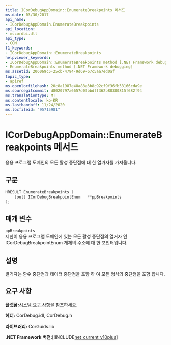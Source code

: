 ```yaml
---
title: ICorDebugAppDomain::EnumerateBreakpoints 메서드
ms.date: 03/30/2017
api_name:
- ICorDebugAppDomain.EnumerateBreakpoints
api_location:
- mscordbi.dll
api_type:
- COM
f1_keywords:
- ICorDebugAppDomain::EnumerateBreakpoints
helpviewer_keywords:
- ICorDebugAppDomain::EnumerateBreakpoints method [.NET Framework debugging]
- EnumerateBreakpoints method [.NET Framework debugging]
ms.assetid: 206069c5-25cb-4794-9d69-67c5aa7ed0af
topic_type:
- apiref
ms.openlocfilehash: 20c8a1987e48a88a3b8c92cf9f36fb58166cda9e
ms.sourcegitcommit: d8020797a6657d0fbbdff362b80300815f682f94
ms.translationtype: MT
ms.contentlocale: ko-KR
ms.lasthandoff: 11/24/2020
ms.locfileid: "95715981"
---
```

# <a name="icordebugappdomainenumeratebreakpoints-method"></a>ICorDebugAppDomain::EnumerateBreakpoints 메서드

응용 프로그램 도메인의 모든 활성 중단점에 대 한 열거자를 가져옵니다.  
  
## <a name="syntax"></a>구문  
  
```cpp  
HRESULT EnumerateBreakpoints (  
    [out] ICorDebugBreakpointEnum   **ppBreakpoints  
);  
```  
  
## <a name="parameters"></a>매개 변수  

 `ppBreakpoints`  
 제한이 응용 프로그램 도메인에 있는 모든 활성 중단점의 열거자 인 ICorDebugBreakpointEnum 개체의 주소에 대 한 포인터입니다.  
  
## <a name="remarks"></a>설명  

 열거자는 함수 중단점과 데이터 중단점을 포함 하 여 모든 형식의 중단점을 포함 합니다.  
  
## <a name="requirements"></a>요구 사항  

 **플랫폼:**[시스템 요구 사항](../../get-started/system-requirements.md)을 참조하세요.  
  
 **헤더:** CorDebug.idl, CorDebug.h  
  
 **라이브러리:** CorGuids.lib  
  
 **.NET Framework 버전:**[!INCLUDE[net_current_v10plus](../../../../includes/net-current-v10plus-md.md)]
